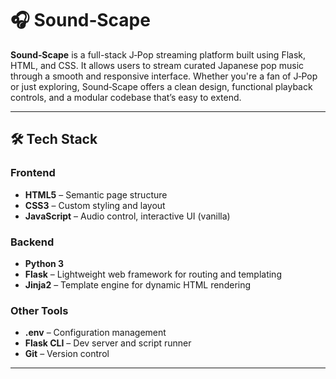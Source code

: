 # 🎧 Sound‑Scape

**Sound‑Scape** is a full-stack J‑Pop streaming platform built using Flask, HTML, and CSS. 
It allows users to stream curated Japanese pop music through a smooth and responsive interface. 
Whether you're a fan of J‑Pop or just exploring, Sound‑Scape offers a clean design, functional playback controls, and a modular codebase that’s easy to extend.

---

## 🛠️ Tech Stack

### Frontend
- **HTML5** – Semantic page structure
- **CSS3** – Custom styling and layout
- **JavaScript** – Audio control, interactive UI (vanilla)

### Backend
- **Python 3**
- **Flask** – Lightweight web framework for routing and templating
- **Jinja2** – Template engine for dynamic HTML rendering

### Other Tools
- **.env** – Configuration management
- **Flask CLI** – Dev server and script runner
- **Git** – Version control

---
